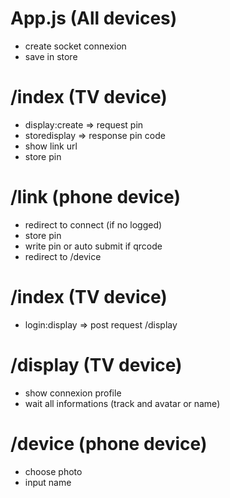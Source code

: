 # App.js (All devices)

- create socket connexion
- save in store

# /index (TV device)

- display:create => request pin
- storedisplay => response pin code
- show link url
- store pin

# /link (phone device)

- redirect to connect (if no logged)
- store pin
- write pin or auto submit if qrcode
- redirect to /device

#  /index (TV device)

- login:display => post request /display

# /display (TV device)

- show connexion profile
- wait all informations (track and avatar or name)

# /device (phone device)

- choose photo
- input name
